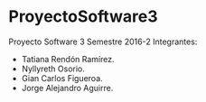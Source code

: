 # ProyectoSoftware3
Proyecto Software 3 Semestre 2016-2
Integrantes:
- Tatiana Rendón Ramírez.
- Nyllyreth Osorio.
- Gian Carlos Figueroa.
- Jorge Alejandro Aguirre.
